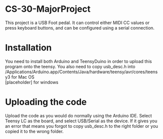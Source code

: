 # CS-30-MajorProject
This project is a USB Foot pedal. It can control either MIDI CC values or press keyboard buttons, and can be configured using a serial connection.
# Installation
You need to install both Arduino and TeensyDuino in order to upload this program onto the teensy. You also need to copy usb_desc.h into\
/Applications/Arduino.app/Contents/Java/hardware/teensy/avr/cores/teensy3 for Mac OS\
[placeholder] for windows
# Uploading the code
Upload the code as you would do normally using the Arduino IDE. Select Teensy LC as the board, and select USB/Serial as the device. If it gives you an error that means you forgot to copy usb_desc.h to the right folder or you copied it to the wrong folder. 
  

